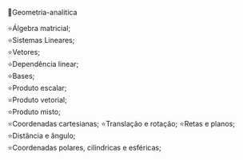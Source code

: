 📑Geometria-analitica

⭐Álgebra matricial;  
⭐Sistemas Lineares;  
⭐Vetores;  
⭐Dependência linear;  
⭐Bases;  
⭐Produto escalar;  
⭐Produto vetorial;  
⭐Produto misto;  
⭐Coordenadas cartesianas;
⭐Translação e rotação;
⭐Retas e planos;  
⭐Distância e ângulo;  
⭐Coordenadas polares, cilíndricas e esféricas;
